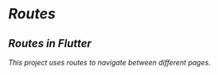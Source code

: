 # _Routes_
## _Routes in Flutter_

_This project uses routes to navigate between different pages._

